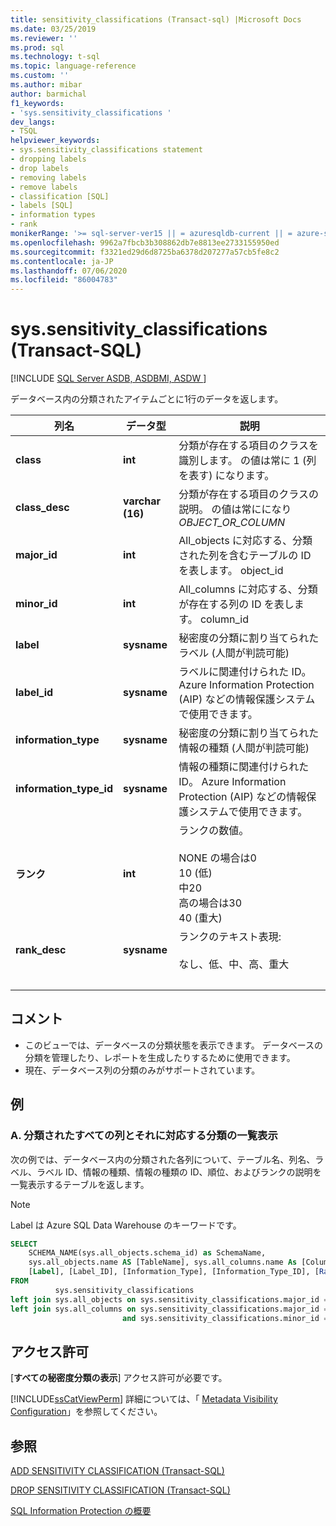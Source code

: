 ```yaml
---
title: sensitivity_classifications (Transact-sql) |Microsoft Docs
ms.date: 03/25/2019
ms.reviewer: ''
ms.prod: sql
ms.technology: t-sql
ms.topic: language-reference
ms.custom: ''
ms.author: mibar
author: barmichal
f1_keywords:
- 'sys.sensitivity_classifications '
dev_langs:
- TSQL
helpviewer_keywords:
- sys.sensitivity_classifications statement
- dropping labels
- drop labels
- removing labels
- remove labels
- classification [SQL]
- labels [SQL]
- information types
- rank
monikerRange: '>= sql-server-ver15 || = azuresqldb-current || = azure-sqldw-latest || = sqlallproducts-allversions'
ms.openlocfilehash: 9962a7fbcb3b308862db7e8813ee2733155950ed
ms.sourcegitcommit: f3321ed29d6d8725ba6378d207277a57cb5fe8c2
ms.contentlocale: ja-JP
ms.lasthandoff: 07/06/2020
ms.locfileid: "86004783"
---
```

# <a name="syssensitivity_classifications-transact-sql"></a>sys.sensitivity_classifications (Transact-SQL)
[!INCLUDE [SQL Server ASDB, ASDBMI, ASDW ](../../includes/applies-to-version/sql-asdb-asdbmi-asa.md)]

データベース内の分類されたアイテムごとに1行のデータを返します。

|列名|データ型|説明|
|-----------------|---------------|-----------------|  
|**class**|**int**|分類が存在する項目のクラスを識別します。 の値は常に 1 (列を表す) になります。|  
|**class_desc**|**varchar (16)**|分類が存在する項目のクラスの説明。 の値は常にになり*OBJECT_OR_COLUMN*|  
|**major_id**|**int**|All_objects に対応する、分類された列を含むテーブルの ID を表します。 object_id|  
|**minor_id**|**int**|All_columns に対応する、分類が存在する列の ID を表します。 column_id|   
|**label**|**sysname**|秘密度の分類に割り当てられたラベル (人間が判読可能)|  
|**label_id**|**sysname**|ラベルに関連付けられた ID。 Azure Information Protection (AIP) などの情報保護システムで使用できます。|  
|**information_type**|**sysname**|秘密度の分類に割り当てられた情報の種類 (人間が判読可能)|  
|**information_type_id**|**sysname**|情報の種類に関連付けられた ID。 Azure Information Protection (AIP) などの情報保護システムで使用できます。|  
|**ランク**|**int**|ランクの数値。 <br><br>NONE の場合は0<br>10 (低)<br>中20<br>高の場合は30<br>40 (重大)| 
|**rank_desc**|**sysname**|ランクのテキスト表現:  <br><br>なし、低、中、高、重大|  
| &nbsp; | &nbsp; | &nbsp; |

## <a name="remarks"></a>コメント  

- このビューでは、データベースの分類状態を表示できます。 データベースの分類を管理したり、レポートを生成したりするために使用できます。
- 現在、データベース列の分類のみがサポートされています。
 
## <a name="examples"></a>例

### <a name="a-listing-all-classified-columns-and-their-corresponding-classification"></a>A. 分類されたすべての列とそれに対応する分類の一覧表示

次の例では、データベース内の分類された各列について、テーブル名、列名、ラベル、ラベル ID、情報の種類、情報の種類の ID、順位、およびランクの説明を一覧表示するテーブルを返します。

> [!NOTE]
> Label は Azure SQL Data Warehouse のキーワードです。

```sql
SELECT
    SCHEMA_NAME(sys.all_objects.schema_id) as SchemaName,
    sys.all_objects.name AS [TableName], sys.all_columns.name As [ColumnName],
    [Label], [Label_ID], [Information_Type], [Information_Type_ID], [Rank], [Rank_Desc]
FROM
          sys.sensitivity_classifications
left join sys.all_objects on sys.sensitivity_classifications.major_id = sys.all_objects.object_id
left join sys.all_columns on sys.sensitivity_classifications.major_id = sys.all_columns.object_id
                         and sys.sensitivity_classifications.minor_id = sys.all_columns.column_id
```

## <a name="permissions"></a>アクセス許可  
 [**すべての秘密度分類の表示**] アクセス許可が必要です。 
 
 [!INCLUDE[ssCatViewPerm](../../includes/sscatviewperm-md.md)] 詳細については、「 [Metadata Visibility Configuration](../../relational-databases/security/metadata-visibility-configuration.md)」を参照してください。  

## <a name="see-also"></a>参照  

[ADD SENSITIVITY CLASSIFICATION (Transact-SQL)](../../t-sql/statements/add-sensitivity-classification-transact-sql.md)

[DROP SENSITIVITY CLASSIFICATION (Transact-SQL)](../../t-sql/statements/drop-sensitivity-classification-transact-sql.md)

[SQL Information Protection の概要](https://aka.ms/sqlip)
